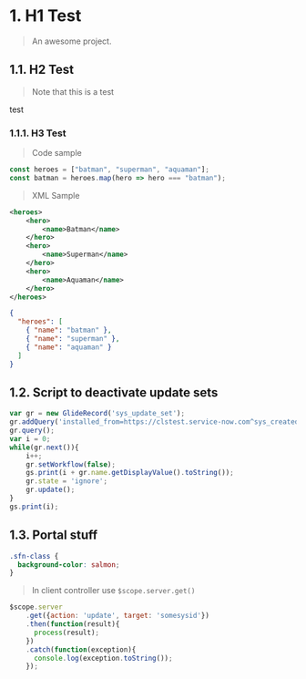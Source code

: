 # 1. H1 Test

> An awesome project.

## 1.1. H2 Test

> Note that this is a test

test

### 1.1.1. H3 Test

> Code sample

```js
const heroes = ["batman", "superman", "aquaman"];
const batman = heroes.map(hero => hero === "batman");
```

> XML Sample

```xml
<heroes>
    <hero>
        <name>Batman</name>
    </hero>
    <hero>
        <name>Superman</name>
    </hero>
    <hero>
        <name>Aquaman</name>
    </hero>
</heroes>

```

```json
{
  "heroes": [
    { "name": "batman" },
    { "name": "superman" },
    { "name": "aquaman" }
  ]
}
```
## 1.2. Script to deactivate update sets
```js
var gr = new GlideRecord('sys_update_set');
gr.addQuery('installed_from=https://clstest.service-now.com^sys_created_by=ekovacs^state=complete');
gr.query();
var i = 0;
while(gr.next()){
    i++;
    gr.setWorkflow(false);
    gs.print(i + gr.name.getDisplayValue().toString());
    gr.state = 'ignore';
    gr.update();
}
gs.print(i);
```

## 1.3. Portal stuff

```css
.sfn-class {
  background-color: salmon;
}
```


> In client controller use `$scope.server.get()`

```js
$scope.server
    .get({action: 'update', target: 'somesysid'})
    .then(function(result){
      process(result);
    })
    .catch(function(exception){
      console.log(exception.toString());
    });
```